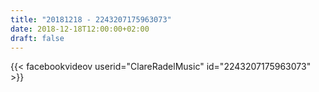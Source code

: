 ```yaml
---
title: "20181218 - 2243207175963073"
date: 2018-12-18T12:00:00+02:00
draft: false
---
```


{{< facebookvideov userid="ClareRadelMusic" id="2243207175963073" >}}